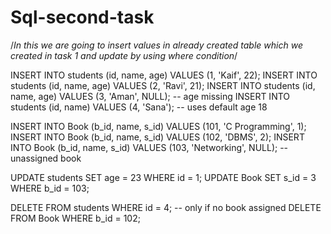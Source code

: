 # Sql-second-task
/*In this we are going to insert values in already created table which we created in task 1 and update by using where condition*/ 

INSERT INTO students (id, name, age) VALUES (1, 'Kaif', 22);
INSERT INTO students (id, name, age) VALUES (2, 'Ravi', 21);
INSERT INTO students (id, name, age) VALUES (3, 'Aman', NULL); -- age missing
INSERT INTO students (id, name) VALUES (4, 'Sana'); -- uses default age 18


INSERT INTO Book (b_id, name, s_id) VALUES (101, 'C Programming', 1);
INSERT INTO Book (b_id, name, s_id) VALUES (102, 'DBMS', 2);
INSERT INTO Book (b_id, name, s_id) VALUES (103, 'Networking', NULL); -- unassigned book


UPDATE students SET age = 23 WHERE id = 1;
UPDATE Book SET s_id = 3 WHERE b_id = 103;


DELETE FROM students WHERE id = 4; -- only if no book assigned
DELETE FROM Book WHERE b_id = 102;
